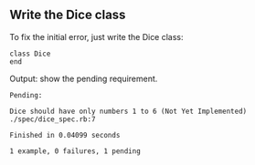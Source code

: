 ## Write the Dice class

To fix the initial error, just write the Dice class: 

	class Dice
	end

Output: show the pending requirement.

	Pending:

	Dice should have only numbers 1 to 6 (Not Yet Implemented)
	./spec/dice_spec.rb:7

	Finished in 0.04099 seconds

	1 example, 0 failures, 1 pending

